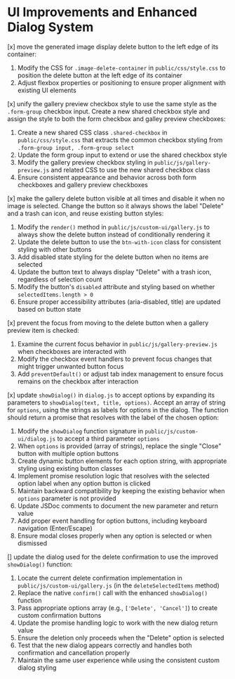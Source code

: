 # UI Improvements and Enhanced Dialog System

[x] move the generated image display delete button to the left edge of its container:
1. Modify the CSS for `.image-delete-container` in `public/css/style.css` to position the delete button at the left edge of its container
2. Adjust flexbox properties or positioning to ensure proper alignment with existing UI elements

[x] unify the gallery preview checkbox style to use the same style as the `.form-group` checkbox input. Create a new shared checkbox style and assign the style to both the form checkbox and galley preview checkboxes:
1. Create a new shared CSS class `.shared-checkbox` in `public/css/style.css` that extracts the common checkbox styling from `.form-group input, .form-group select`
2. Update the form group input to extend or use the shared checkbox style
3. Modify the gallery preview checkbox styling in `public/js/gallery-preview.js` and related CSS to use the new shared checkbox class
4. Ensure consistent appearance and behavior across both form checkboxes and gallery preview checkboxes

[x] make the gallery delete button visible at all times and disable it when no image is selected. Change the button so it always shows the label "Delete" and a trash can icon, and reuse existing button styles:
1. Modify the `render()` method in `public/js/custom-ui/gallery.js` to always show the delete button instead of conditionally rendering it
2. Update the delete button to use the `btn-with-icon` class for consistent styling with other buttons
3. Add disabled state styling for the delete button when no items are selected
4. Update the button text to always display "Delete" with a trash icon, regardless of selection count
5. Modify the button's `disabled` attribute and styling based on whether `selectedItems.length > 0`
6. Ensure proper accessibility attributes (aria-disabled, title) are updated based on button state

[x] prevent the focus from moving to the delete button when a gallery preview item is checked:
1. Examine the current focus behavior in `public/js/gallery-preview.js` when checkboxes are interacted with
2. Modify the checkbox event handlers to prevent focus changes that might trigger unwanted button focus
3. Add `preventDefault()` or adjust tab index management to ensure focus remains on the checkbox after interaction

[x] update `showDialog()` in `dialog.js` to accept options by expanding its parameters to `showDialog(text, title, options)`. Accept an array of string for `options`, using the strings as labels for options in the dialog. The function should return a promise that resolves with the label of the chosen option:
1. Modify the `showDialog` function signature in `public/js/custom-ui/dialog.js` to accept a third parameter `options`
2. When `options` is provided (array of strings), replace the single "Close" button with multiple option buttons
3. Create dynamic button elements for each option string, with appropriate styling using existing button classes
4. Implement promise resolution logic that resolves with the selected option label when any option button is clicked
5. Maintain backward compatibility by keeping the existing behavior when `options` parameter is not provided
6. Update JSDoc comments to document the new parameter and return value
7. Add proper event handling for option buttons, including keyboard navigation (Enter/Escape)
8. Ensure modal closes properly when any option is selected or when dismissed

[] update the dialog used for the delete confirmation to use the improved `showDialog()` function:
1. Locate the current delete confirmation implementation in `public/js/custom-ui/gallery.js` (in the `deleteSelectedItems` method)
2. Replace the native `confirm()` call with the enhanced `showDialog()` function
3. Pass appropriate options array (e.g., `['Delete', 'Cancel']`) to create custom confirmation buttons
4. Update the promise handling logic to work with the new dialog return value
5. Ensure the deletion only proceeds when the "Delete" option is selected
6. Test that the new dialog appears correctly and handles both confirmation and cancellation properly
7. Maintain the same user experience while using the consistent custom dialog styling